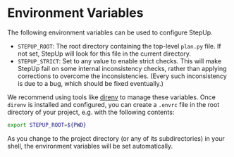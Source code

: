# Environment Variables

The following environment variables can be used to configure StepUp.

- `STEPUP_ROOT`: The root directory containing the top-level `plan.py` file.
  If not set, StepUp will look for this file in the current directory.
- `STEPUP_STRICT`: Set to any value to enable strict checks.
  This will make StepUp fail on some internal inconsistency checks,
  rather than applying corrections to overcome the inconsistencies.
  (Every such inconsistency is due to a bug, which should be fixed eventually.)

We recommend using tools like [direnv](https://direnv.net/) to manage these variables.
Once `direnv` is installed and configured, you can create a `.envrc` file
in the root directory of your project, e.g. with the following contents:

```bash
export STEPUP_ROOT=${PWD}
```

As you change to the project directory (or any of its subdirectories) in your shell,
the environment variables will be set automatically.

